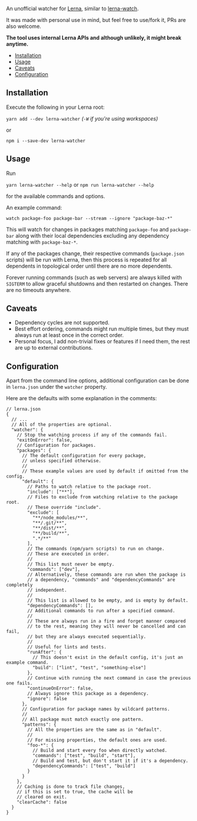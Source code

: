 An unofficial watcher for [Lerna](https://github.com/lerna/lerna), similar to [lerna-watch](https://github.com/mattstyles/lerna-watch).

It was made with personal use in mind, but feel free to use/fork it, PRs are also welcome.

**The tool uses internal Lerna APIs and although unlikely, it might break anytime.**

- [Installation](#installation)
- [Usage](#usage)
- [Caveats](#caveats)
- [Configuration](#configuration)

## Installation

Execute the following in your Lerna root:

`yarn add --dev lerna-watcher` _(`-W` if you're using workspaces)_

or

`npm i --save-dev lerna-watcher`

## Usage

Run

`yarn lerna-watcher --help` or `npm run lerna-watcher --help`

for the available commands and options.

An example command:

`watch package-foo package-bar --stream --ignore "package-baz-*"`

This will watch for changes in packages matching `package-foo` and `package-bar` along with their local dependencies excluding any dependency matching with `package-baz-*`.

If any of the packages change, their respective commands (`package.json` scripts) will be run with Lerna, then this process is repeated for all dependents in topological order until there are no more dependents.

Forever running commands (such as web servers) are always killed with `SIGTERM` to allow graceful shutdowns and then restarted on changes.
There are no timeouts anywhere.

## Caveats

- Dependency cycles are not supported.
- Best effort ordering, commands might run multiple times, but they must always run at least once in the correct order.
- Personal focus, I add non-trivial fixes or features if I need them, the rest are up to external contributions.

## Configuration

Apart from the command line options, additional configuration can be done in `lerna.json` under the `watcher` property.

Here are the defaults with some explanation in the comments:

```json5
// lerna.json
{
  // ...
  // All of the properties are optional.
  "watcher": {
    // Stop the watching process if any of the commands fail.
    "exitOnError": false,
    // Configuration for packages.
    "packages": {
      // The default configuration for every package,
      // unless specified otherwise.
      //
      // These example values are used by default if omitted from the config.
      "default": {
        // Paths to watch relative to the package root.
        "include": ["**"],
        // Files to exclude from watching relative to the package root.
        // These override "include".
        "exclude": [
          "**/node_modules/**",
          "**/.git/**",
          "**/dist/**",
          "**/build/**",
          ".*/**"
        ],
        // The commands (npm/yarn scripts) to run on change.
        // These are executed in order.
        //
        // This list must never be empty.
        "commands": ["dev"],
        // Alternatively, these commands are run when the package is
        // a dependency, "commands" and "dependencyCommands" are completely
        // independent.
        //
        // This list is allowed to be empty, and is empty by default.
        "dependencyCommands": [],
        // Additional commands to run after a specified command.
        //
        // These are always run in a fire and forget manner compared
        // to the rest, meaning they will never be cancelled and can fail,
        // but they are always executed sequentially.
        //
        // Useful for lints and tests.
        "runAfter": {
          // This doesn't exist in the default config, it's just an example command.
          "build": ["lint", "test", "something-else"]
        },
        // Continue with running the next command in case the previous one fails.
        "continueOnError": false,
        // Always ignore this package as a dependency.
        "ignore": false
      },
      // Configuration for package names by wildcard patterns.
      //
      // All package must match exactly one pattern.
      "patterns": {
        // All the properties are the same as in "default".
        //
        // For missing properties, the default ones are used.
        "foo-*": {
          // Build and start every foo when directly watched.
          "commands": ["test", "build", "start"],
          // Build and test, but don't start it if it's a dependency.
          "dependencyCommands": ["test", "build"]
        }
      }
    },
    // Caching is done to track file changes,
    // if this is set to true, the cache will be
    // cleared on exit.
    "clearCache": false
  }
}
```
